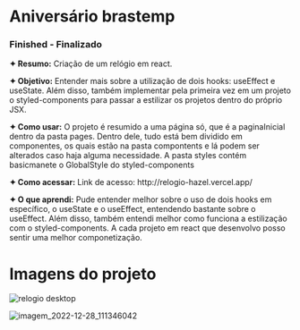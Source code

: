 <h1>Aniversário brastemp</h1>
<h3>Finished - Finalizado</h3>

<p><strong>✦ Resumo:</strong> Criação de um relógio em react.</p>

<p><strong>✦ Objetivo:</strong> Entender mais sobre a utilização de dois hooks: useEffect e useState. Além disso, também implementar pela primeira vez em um projeto o styled-components para passar a estilizar os projetos dentro do próprio JSX.</p>

<p><strong>✦ Como usar:</strong> O projeto é resumido a uma página só, que é a paginaInicial dentro da pasta pages. Dentro dele, tudo está bem dividido em componentes, os quais estão na pasta compontents e lá podem ser alterados caso haja alguma necessidade. A pasta styles contém basicmanete o GlobalStyle do styled-components</p>

<p><strong>✦ Como acessar:</strong> Link de acesso: http://relogio-hazel.vercel.app/</p>

<p><strong>✦ O que aprendi:</strong> Pude entender melhor sobre o uso de dois hooks em específico, o useState e o useEffect, entendendo bastante sobre o useEffect. Além disso, também entendi melhor como funciona a estilização com o styled-components. A cada projeto em react que desenvolvo posso sentir uma melhor componetização.</p>

<h1>Imagens do projeto</h1>

![relogio desktop](https://user-images.githubusercontent.com/110418142/209825204-38b6f461-7fb2-4ea9-8f29-54c9ded17b97.png)

![imagem_2022-12-28_111346042](https://user-images.githubusercontent.com/110418142/209825265-29c4dc86-2aa2-458a-be79-8dac98725323.png)



